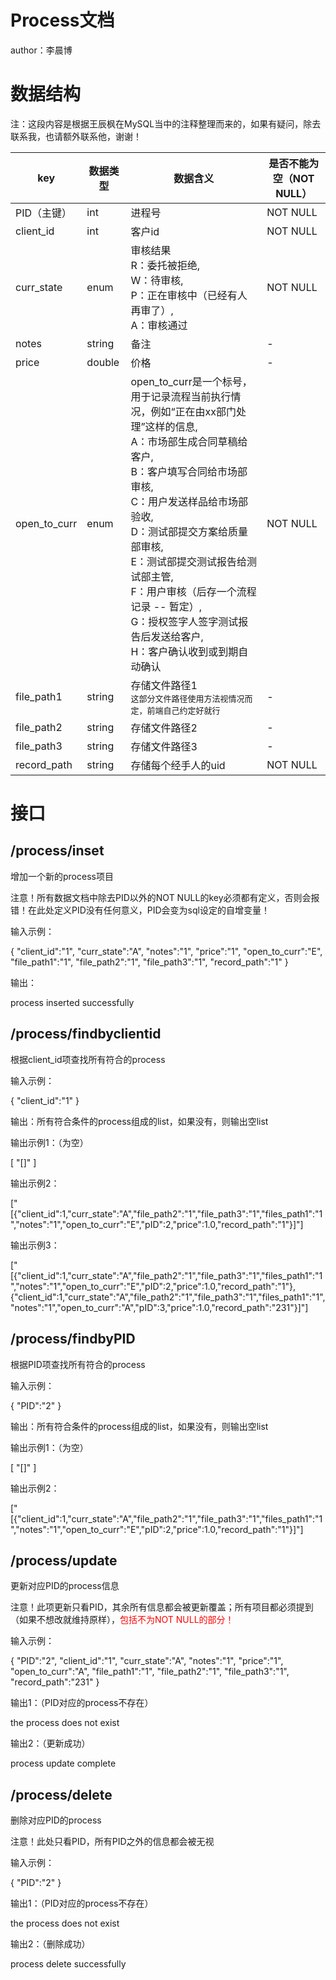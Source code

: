 # Process文档
author：李晨博

# 数据结构


注：这段内容是根据王辰枫在MySQL当中的注释整理而来的，如果有疑问，除去联系我，也请额外联系他，谢谢！


|key|数据类型|数据含义|是否不能为空（NOT NULL）|
|---|---|---|---|
|PID（主键）|int|进程号|NOT NULL|
|client_id|int|客户id|NOT NULL|
|curr_state|enum|审核结果<br />R：委托被拒绝,<br />W：待审核,<br />P：正在审核中（已经有人再审了）,<br />A：审核通过|NOT NULL|
|notes|string|备注|-|
|price|double|价格|-|
|open_to_curr|enum|open_to_curr是一个标号，用于记录流程当前执行情况，例如“正在由xx部门处理”这样的信息,<br />A：市场部生成合同草稿给客户,<br />B：客户填写合同给市场部审核,<br />C：用户发送样品给市场部验收,<br />D：测试部提交方案给质量部审核,<br />E：测试部提交测试报告给测试部主管,<br />F：用户审核（后存一个流程记录 -- 暂定）,<br />G：授权签字人签字测试报告后发送给客户,<br />H：客户确认收到或到期自动确认|NOT NULL|
|file_path1|string|存储文件路径1<br /><font size=2>这部分文件路径使用方法视情况而定，前端自己约定好就行</font>|-|
|file_path2|string|存储文件路径2|-|
|file_path3|string|存储文件路径3|-|
|record_path|string|存储每个经手人的uid|NOT NULL|

# 接口

## /process/inset
增加一个新的process项目

注意！所有数据文档中除去PID以外的NOT NULL的key必须都有定义，否则会报错！在此处定义PID没有任何意义，PID会变为sql设定的自增变量！


输入示例：

{
   "client_id":"1",
   "curr_state":"A",
   "notes":"1",
   "price":"1",
   "open_to_curr":"E",
   "file_path1":"1",
   "file_path2":"1",
   "file_path3":"1",
   "record_path":"1"
}

输出：

process inserted successfully

## /process/findbyclientid
根据client_id项查找所有符合的process

输入示例：

{
    "client_id":"1"
}

输出：所有符合条件的process组成的list，如果没有，则输出空list


输出示例1：（为空）

[
    "[]"
]

输出示例2：

["[{\"client_id\":1,\"curr_state\":\"A\",\"file_path2\":\"1\",\"file_path3\":\"1\",\"files_path1\":\"1\",\"notes\":\"1\",\"open_to_curr\":\"E\",\"pID\":2,\"price\":1.0,\"record_path\":\"1\"}]"]

输出示例3：

["[{\"client_id\":1,\"curr_state\":\"A\",\"file_path2\":\"1\",\"file_path3\":\"1\",\"files_path1\":\"1\",\"notes\":\"1\",\"open_to_curr\":\"E\",\"pID\":2,\"price\":1.0,\"record_path\":\"1\"},{\"client_id\":1,\"curr_state\":\"A\",\"file_path2\":\"1\",\"file_path3\":\"1\",\"files_path1\":\"1\",\"notes\":\"1\",\"open_to_curr\":\"A\",\"pID\":3,\"price\":1.0,\"record_path\":\"231\"}]"]

## /process/findbyPID
根据PID项查找所有符合的process

输入示例：

{
    "PID":"2"
}

输出：所有符合条件的process组成的list，如果没有，则输出空list


输出示例1：（为空）

[
    "[]"
]

输出示例2：

["[{\"client_id\":1,\"curr_state\":\"A\",\"file_path2\":\"1\",\"file_path3\":\"1\",\"files_path1\":\"1\",\"notes\":\"1\",\"open_to_curr\":\"E\",\"pID\":2,\"price\":1.0,\"record_path\":\"1\"}]"]

## /process/update
更新对应PID的process信息

注意！此项更新只看PID，其余所有信息都会被更新覆盖；所有项目都必须提到（如果不想改就维持原样），<font color=red>包括不为NOT NULL的部分！</font>

输入示例：

{
    "PID":"2",
    "client_id":"1",
    "curr_state":"A",
    "notes":"1",
    "price":"1",
    "open_to_curr":"A",
    "file_path1":"1",
    "file_path2":"1",
    "file_path3":"1",
    "record_path":"231"
}

输出1：（PID对应的process不存在）

the process does not exist

输出2：（更新成功）

process update complete

## /process/delete
删除对应PID的process

注意！此处只看PID，所有PID之外的信息都会被无视

输入示例：

{
    "PID":"2"
}

输出1：（PID对应的process不存在）

the process does not exist

输出2：（删除成功）

process delete successfully